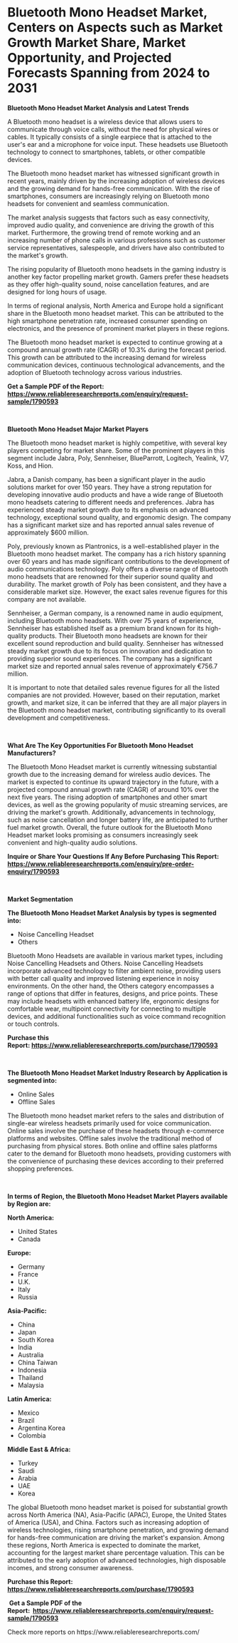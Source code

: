 <p><h1>Bluetooth Mono Headset Market, Centers on Aspects such as Market Growth Market Share, Market Opportunity, and Projected Forecasts Spanning from 2024 to 2031</h1></p><p><strong>Bluetooth Mono Headset Market Analysis and Latest Trends</strong></p>
<p><p>A Bluetooth mono headset is a wireless device that allows users to communicate through voice calls, without the need for physical wires or cables. It typically consists of a single earpiece that is attached to the user's ear and a microphone for voice input. These headsets use Bluetooth technology to connect to smartphones, tablets, or other compatible devices.</p><p>The Bluetooth mono headset market has witnessed significant growth in recent years, mainly driven by the increasing adoption of wireless devices and the growing demand for hands-free communication. With the rise of smartphones, consumers are increasingly relying on Bluetooth mono headsets for convenient and seamless communication.</p><p>The market analysis suggests that factors such as easy connectivity, improved audio quality, and convenience are driving the growth of this market. Furthermore, the growing trend of remote working and an increasing number of phone calls in various professions such as customer service representatives, salespeople, and drivers have also contributed to the market's growth.</p><p>The rising popularity of Bluetooth mono headsets in the gaming industry is another key factor propelling market growth. Gamers prefer these headsets as they offer high-quality sound, noise cancellation features, and are designed for long hours of usage.</p><p>In terms of regional analysis, North America and Europe hold a significant share in the Bluetooth mono headset market. This can be attributed to the high smartphone penetration rate, increased consumer spending on electronics, and the presence of prominent market players in these regions.</p><p>The Bluetooth mono headset market is expected to continue growing at a compound annual growth rate (CAGR) of 10.3% during the forecast period. This growth can be attributed to the increasing demand for wireless communication devices, continuous technological advancements, and the adoption of Bluetooth technology across various industries.</p></p>
<p><strong>Get a Sample PDF of the Report:&nbsp; <a href="https://www.reliableresearchreports.com/enquiry/request-sample/1790593">https://www.reliableresearchreports.com/enquiry/request-sample/1790593</a></strong></p>
<p>&nbsp;</p>
<p><strong>Bluetooth Mono Headset Major Market Players</strong></p>
<p><p>The Bluetooth mono headset market is highly competitive, with several key players competing for market share. Some of the prominent players in this segment include Jabra, Poly, Sennheiser, BlueParrott, Logitech, Yealink, V7, Koss, and Hion. </p><p>Jabra, a Danish company, has been a significant player in the audio solutions market for over 150 years. They have a strong reputation for developing innovative audio products and have a wide range of Bluetooth mono headsets catering to different needs and preferences. Jabra has experienced steady market growth due to its emphasis on advanced technology, exceptional sound quality, and ergonomic design. The company has a significant market size and has reported annual sales revenue of approximately $600 million.</p><p>Poly, previously known as Plantronics, is a well-established player in the Bluetooth mono headset market. The company has a rich history spanning over 60 years and has made significant contributions to the development of audio communications technology. Poly offers a diverse range of Bluetooth mono headsets that are renowned for their superior sound quality and durability. The market growth of Poly has been consistent, and they have a considerable market size. However, the exact sales revenue figures for this company are not available.</p><p>Sennheiser, a German company, is a renowned name in audio equipment, including Bluetooth mono headsets. With over 75 years of experience, Sennheiser has established itself as a premium brand known for its high-quality products. Their Bluetooth mono headsets are known for their excellent sound reproduction and build quality. Sennheiser has witnessed steady market growth due to its focus on innovation and dedication to providing superior sound experiences. The company has a significant market size and reported annual sales revenue of approximately €756.7 million.</p><p>It is important to note that detailed sales revenue figures for all the listed companies are not provided. However, based on their reputation, market growth, and market size, it can be inferred that they are all major players in the Bluetooth mono headset market, contributing significantly to its overall development and competitiveness.</p></p>
<p>&nbsp;</p>
<p><strong>What Are The Key Opportunities For Bluetooth Mono Headset Manufacturers?</strong></p>
<p><p>The Bluetooth Mono Headset market is currently witnessing substantial growth due to the increasing demand for wireless audio devices. The market is expected to continue its upward trajectory in the future, with a projected compound annual growth rate (CAGR) of around 10% over the next five years. The rising adoption of smartphones and other smart devices, as well as the growing popularity of music streaming services, are driving the market's growth. Additionally, advancements in technology, such as noise cancellation and longer battery life, are anticipated to further fuel market growth. Overall, the future outlook for the Bluetooth Mono Headset market looks promising as consumers increasingly seek convenient and high-quality audio solutions.</p></p>
<p><strong>Inquire or Share Your Questions If Any Before Purchasing This Report: <a href="https://www.reliableresearchreports.com/enquiry/pre-order-enquiry/1790593">https://www.reliableresearchreports.com/enquiry/pre-order-enquiry/1790593</a></strong></p>
<p>&nbsp;</p>
<p><strong>Market Segmentation</strong></p>
<p><strong>The Bluetooth Mono Headset Market Analysis by types is segmented into:</strong></p>
<p><ul><li>Noise Cancelling Headset</li><li>Others</li></ul></p>
<p><p>Bluetooth Mono Headsets are available in various market types, including Noise Cancelling Headsets and Others. Noise Cancelling Headsets incorporate advanced technology to filter ambient noise, providing users with better call quality and improved listening experience in noisy environments. On the other hand, the Others category encompasses a range of options that differ in features, designs, and price points. These may include headsets with enhanced battery life, ergonomic designs for comfortable wear, multipoint connectivity for connecting to multiple devices, and additional functionalities such as voice command recognition or touch controls.</p></p>
<p><strong>Purchase this Report:&nbsp;<a href="https://www.reliableresearchreports.com/purchase/1790593">https://www.reliableresearchreports.com/purchase/1790593</a></strong></p>
<p>&nbsp;</p>
<p><strong>The Bluetooth Mono Headset Market Industry Research by Application is segmented into:</strong></p>
<p><ul><li>Online Sales</li><li>Offline Sales</li></ul></p>
<p><p>The Bluetooth mono headset market refers to the sales and distribution of single-ear wireless headsets primarily used for voice communication. Online sales involve the purchase of these headsets through e-commerce platforms and websites. Offline sales involve the traditional method of purchasing from physical stores. Both online and offline sales platforms cater to the demand for Bluetooth mono headsets, providing customers with the convenience of purchasing these devices according to their preferred shopping preferences.</p></p>
<p>&nbsp;</p>
<p><strong>In terms of Region, the Bluetooth Mono Headset Market Players available by Region are:</strong></p>
<p>
    <p> <strong> North America: </strong>
        <ul>
            <li>United States</li>
            <li>Canada</li>
        </ul>
        </p> 
    <p> <strong> Europe: </strong>
        <ul>
            <li>Germany</li>
            <li>France</li>
            <li>U.K.</li>
            <li>Italy</li>
            <li>Russia</li>
        </ul>
        </p> 
    <p> <strong> Asia-Pacific: </strong>
        <ul>
            <li>China</li>
            <li>Japan</li>
            <li>South Korea</li>
            <li>India</li>
            <li>Australia</li>
            <li>China Taiwan</li>
            <li>Indonesia</li>
            <li>Thailand</li>
            <li>Malaysia</li>
        </ul>
        </p> 
    <p> <strong> Latin America: </strong>
        <ul>
            <li>Mexico</li>
            <li>Brazil</li>
            <li>Argentina Korea</li>
            <li>Colombia</li>
        </ul>
        </p> 
    <p> <strong> Middle East & Africa: </strong>
        <ul>
            <li>Turkey</li>
            <li>Saudi</li>
            <li>Arabia</li>
            <li>UAE</li>
            <li>Korea</li>
        </ul>
    </p>
    </p>
<p><p>The global Bluetooth mono headset market is poised for substantial growth across North America (NA), Asia-Pacific (APAC), Europe, the United States of America (USA), and China. Factors such as increasing adoption of wireless technologies, rising smartphone penetration, and growing demand for hands-free communication are driving the market's expansion. Among these regions, North America is expected to dominate the market, accounting for the largest market share percentage valuation. This can be attributed to the early adoption of advanced technologies, high disposable incomes, and strong consumer awareness.</p></p>
<p><strong>Purchase this Report: <a href="https://www.reliableresearchreports.com/purchase/1790593">https://www.reliableresearchreports.com/purchase/1790593</a></strong></p>
<p>&nbsp;<strong>Get a Sample PDF of the Report:&nbsp;&nbsp;<a href="https://www.reliableresearchreports.com/enquiry/request-sample/1790593">https://www.reliableresearchreports.com/enquiry/request-sample/1790593</a></strong></p>
<p><strong></strong></p>
<p>Check more reports on https://www.reliableresearchreports.com/</p>
